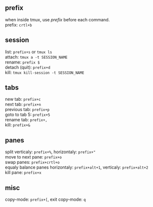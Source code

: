 prefix
---
when inside tmux, use *prefix* before each command.  
prefix: `crtl+b`  

session
---
list: `prefix+s` or `tmux ls`  
attach: `tmux a -t SESSION_NAME`  
rename: `prefix $`  
detach (quit): `prefix+d`  
kill: `tmux kill-session -t SESSION_NAME`  

tabs
---
new tab: `prefix+c`  
next tab: `prefix+n`  
previous tab: `prefix+p`  
goto to tab 5: `prefix+5`  
rename tab: `prefix+,`  
kill: `prefix+&`  

panes
---
split verticaly: `prefix+%`, horizontaly: `prefix+"`  
move to next pane: `prefix+o`  
swap panes: `prefix+crtl+o`  
equaly balance panes horizontaly: `prefix+alt+1`, verticaly: `prefix+alt+2`  
kill pane: `prefix+x`

misc
---
copy-mode: `prefix+[`, exit copy-mode: `q`  
